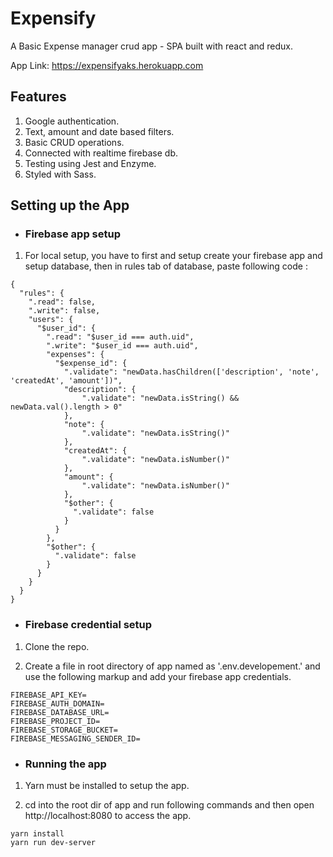 # Expensify
A Basic Expense manager crud app - SPA built with react and redux.

App Link: https://expensifyaks.herokuapp.com

## Features
1. Google authentication.
1. Text, amount and date based filters.
1. Basic CRUD operations.
1. Connected with realtime firebase db.
1. Testing using Jest and Enzyme.
1. Styled with Sass.

## Setting up the App

* ### Firebase app setup
1. For local setup, you have to first and setup create your firebase app and setup database, then in 
rules tab of database, paste following code : 
```
{
  "rules": {
    ".read": false,
    ".write": false,
    "users": {
      "$user_id": {
        ".read": "$user_id === auth.uid",
        ".write": "$user_id === auth.uid",
        "expenses": {
          "$expense_id": {
            ".validate": "newData.hasChildren(['description', 'note', 'createdAt', 'amount'])",
            "description": { 
            	".validate": "newData.isString() && newData.val().length > 0"
            },
            "note": { 
            	".validate": "newData.isString()"
            },
            "createdAt": { 
            	".validate": "newData.isNumber()"
            },
            "amount": { 
            	".validate": "newData.isNumber()"
            },
            "$other": {
              ".validate": false
            }
          }
        },
        "$other": {
          ".validate": false
        }
      }
    }
  }
}
```
* ### Firebase credential setup
1. Clone the repo.

1. Create a file in root directory of app named as '.env.developement.' and use the following markup and add your firebase app credentials.
```
FIREBASE_API_KEY=
FIREBASE_AUTH_DOMAIN=
FIREBASE_DATABASE_URL=
FIREBASE_PROJECT_ID=
FIREBASE_STORAGE_BUCKET=
FIREBASE_MESSAGING_SENDER_ID=
```
* ### Running the app
1. Yarn must be installed to setup the app.

1. cd into the root dir of app and run following commands and then open http://localhost:8080 to access the app. 
```
yarn install
yarn run dev-server
```
